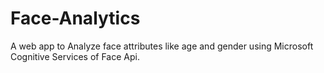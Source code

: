 # Face-Analytics
A web app to Analyze face attributes like age and gender using Microsoft Cognitive Services of Face Api.
